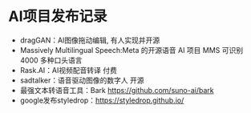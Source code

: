 # AI项目发布记录

- dragGAN：AI图像拖动编辑, 有人实现并开源
- Massively Multilingual Speech:Meta 的开源语音 AI 项目 MMS 可识别 4000 多种口头语言
- Rask.AI：AI视频配音转译 付费
- sadtalker：语音驱动图像的数字人 开源
- 最强文本转语音工具：Bark https://github.com/suno-ai/bark
- google发布styledrop：https://styledrop.github.io/